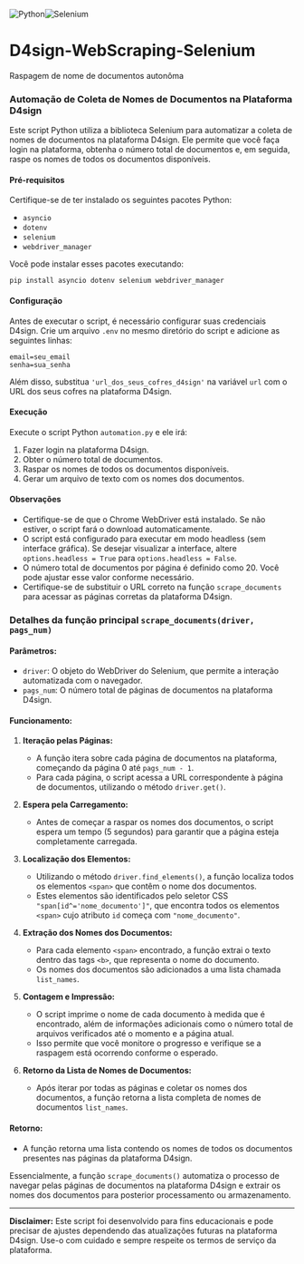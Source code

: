 ![Python](https://img.shields.io/badge/python-3670A0?style=for-the-badge&logo=python&logoColor=ffdd54)![Selenium](https://img.shields.io/badge/-selenium-%43B02A?style=for-the-badge&logo=selenium&logoColor=white)
# D4sign-WebScraping-Selenium
Raspagem de nome de documentos autonôma

### Automação de Coleta de Nomes de Documentos na Plataforma D4sign

Este script Python utiliza a biblioteca Selenium para automatizar a coleta de nomes de documentos na plataforma D4sign. Ele permite que você faça login na plataforma, obtenha o número total de documentos e, em seguida, raspe os nomes de todos os documentos disponíveis.

#### Pré-requisitos

Certifique-se de ter instalado os seguintes pacotes Python:

- `asyncio`
- `dotenv`
- `selenium`
- `webdriver_manager`

Você pode instalar esses pacotes executando:

```
pip install asyncio dotenv selenium webdriver_manager
```

#### Configuração

Antes de executar o script, é necessário configurar suas credenciais D4sign. Crie um arquivo `.env` no mesmo diretório do script e adicione as seguintes linhas:

```
email=seu_email
senha=sua_senha
```

Além disso, substitua `'url_dos_seus_cofres_d4sign'` na variável `url` com o URL dos seus cofres na plataforma D4sign.

#### Execução

Execute o script Python `automation.py` e ele irá:

1. Fazer login na plataforma D4sign.
2. Obter o número total de documentos.
3. Raspar os nomes de todos os documentos disponíveis.
4. Gerar um arquivo de texto com os nomes dos documentos.

#### Observações

- Certifique-se de que o Chrome WebDriver está instalado. Se não estiver, o script fará o download automaticamente.
- O script está configurado para executar em modo headless (sem interface gráfica). Se desejar visualizar a interface, altere `options.headless = True` para `options.headless = False`.
- O número total de documentos por página é definido como 20. Você pode ajustar esse valor conforme necessário.
- Certifique-se de substituir o URL correto na função `scrape_documents` para acessar as páginas corretas da plataforma D4sign.

### Detalhes da função principal `scrape_documents(driver, pags_num)` 

#### Parâmetros:
- `driver`: O objeto do WebDriver do Selenium, que permite a interação automatizada com o navegador.
- `pags_num`: O número total de páginas de documentos na plataforma D4sign.

#### Funcionamento:
1. **Iteração pelas Páginas:**
   - A função itera sobre cada página de documentos na plataforma, começando da página 0 até `pags_num - 1`.
   - Para cada página, o script acessa a URL correspondente à página de documentos, utilizando o método `driver.get()`.
   
2. **Espera pela Carregamento:**
   - Antes de começar a raspar os nomes dos documentos, o script espera um tempo (5 segundos) para garantir que a página esteja completamente carregada.

3. **Localização dos Elementos:**
   - Utilizando o método `driver.find_elements()`, a função localiza todos os elementos `<span>` que contêm o nome dos documentos.
   - Estes elementos são identificados pelo seletor CSS `"span[id^='nome_documento']"`, que encontra todos os elementos `<span>` cujo atributo `id` começa com `"nome_documento"`.
   
4. **Extração dos Nomes dos Documentos:**
   - Para cada elemento `<span>` encontrado, a função extrai o texto dentro das tags `<b>`, que representa o nome do documento.
   - Os nomes dos documentos são adicionados a uma lista chamada `list_names`.

5. **Contagem e Impressão:**
   - O script imprime o nome de cada documento à medida que é encontrado, além de informações adicionais como o número total de arquivos verificados até o momento e a página atual.
   - Isso permite que você monitore o progresso e verifique se a raspagem está ocorrendo conforme o esperado.

6. **Retorno da Lista de Nomes de Documentos:**
   - Após iterar por todas as páginas e coletar os nomes dos documentos, a função retorna a lista completa de nomes de documentos `list_names`.

#### Retorno:
- A função retorna uma lista contendo os nomes de todos os documentos presentes nas páginas da plataforma D4sign.

Essencialmente, a função `scrape_documents()` automatiza o processo de navegar pelas páginas de documentos na plataforma D4sign e extrair os nomes dos documentos para posterior processamento ou armazenamento.

---
**Disclaimer:** Este script foi desenvolvido para fins educacionais e pode precisar de ajustes dependendo das atualizações futuras na plataforma D4sign. Use-o com cuidado e sempre respeite os termos de serviço da plataforma.
